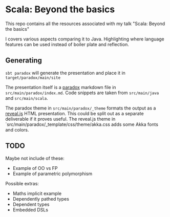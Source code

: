 # Scala: Beyond the basics 

This repo contains all the resources associated with my talk "Scala: Beyond the basics"

I covers various aspects comparing it to Java. Highlighting where language features can be used
instead of boiler plate and reflection.

## Generating

`sbt paradox` will generate the presentation and place it in
`target/paradox/main/site`

The presentation itself is a [paradox](https://github.com/lightbend/paradox)
markdown file in `src/main/paradox/index.md`. Code snippets are taken from
`src/main/java` and `src/main/scala`.

The paradox theme in `src/main/paradox/_theme` formats the output as a
[reveal.js](https://revealjs.com) HTML presentation. This could be split out
as a separate deliverable if it proves useful. The reveal.js theme in
`src/main/paradox/_template/css/theme/akka.css adds some Akka fonts and colors.

## TODO

Maybe not include of these:
* Example of OO vs FP
* Example of parametric polymorphism

Possible extras:
* Maths implicit example
* Dependently pathed types
* Dependent types
* Embedded DSLs

